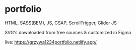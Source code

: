 # portfolio

HTML, SASS(BEM), JS, GSAP, ScrollTrigger, Glider JS

SVG's downloaded from free sources & customized in Figma 

live: https://grzywa1234portfolio.netlify.app/
